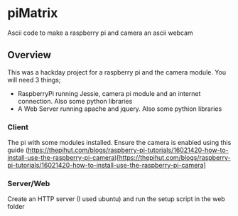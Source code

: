 # piMatrix
Ascii code to make a raspberry pi and camera an ascii webcam

## Overview
This was a hackday project for a raspberry pi and the camera module. You will need 3 things;

* RaspberryPi running Jessie, camera pi module and an internet connection. Also some python libraries
* A Web Server running apache and jquery. Also some pythion libraries

### Client
The pi with some modules installed. Ensure the camera is enabled using this guide (https://thepihut.com/blogs/raspberry-pi-tutorials/16021420-how-to-install-use-the-raspberry-pi-camera)[https://thepihut.com/blogs/raspberry-pi-tutorials/16021420-how-to-install-use-the-raspberry-pi-camera]

### Server/Web
Create an HTTP server (I used ubuntu) and run the setup script in the web folder
